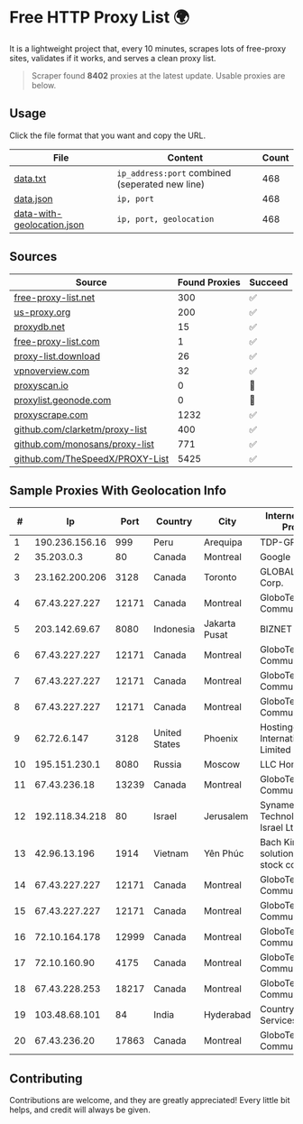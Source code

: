 
# Free HTTP Proxy List 🌍

It is a lightweight project that, every 10 minutes, scrapes lots of free-proxy sites, validates if it works, and serves a clean proxy list.


> Scraper found **8402** proxies at the latest update. Usable proxies are below.

## Usage

Click the file format that you want and copy the URL.


|File|Content|Count|
|----|-------|-----|
|[data.txt](https://raw.githubusercontent.com/themiralay/Proxy-List-World/master/data.txt)|`ip_address:port` combined (seperated new line)|468|
|[data.json](https://raw.githubusercontent.com/themiralay/Proxy-List-World/master/data.json)|`ip, port`|468|
|[data-with-geolocation.json](https://raw.githubusercontent.com/themiralay/Proxy-List-World/master/data-with-geolocation.json)|`ip, port, geolocation`|468|

## Sources

|Source|Found Proxies|Succeed|
|------|-------------|-------|
|[free-proxy-list.net](https://free-proxy-list.net)|300|✅|
|[us-proxy.org](https://www.us-proxy.org)|200|✅|
|[proxydb.net](http://proxydb.net)|15|✅|
|[free-proxy-list.com](https://free-proxy-list.com/?page=&port=&type%5B%5D=http&type%5B%5D=https&up_time=0&search=Search)|1|✅|
|[proxy-list.download](https://www.proxy-list.download/HTTP)|26|✅|
|[vpnoverview.com](https://vpnoverview.com/privacy/anonymous-browsing/free-proxy-servers)|32|✅|
|[proxyscan.io](https://www.proxyscan.io)|0|🚫|
|[proxylist.geonode.com](https://proxylist.geonode.com/api/proxy-list?limit=300&page=1&sort_by=lastChecked&sort_type=desc&protocols=http,https)|0|🚫|
|[proxyscrape.com](https://api.proxyscrape.com/v2/?request=displayproxies&protocol=http&timeout=10000&country=all&ssl=all&anonymity=all)|1232|✅|
|[github.com/clarketm/proxy-list](https://raw.githubusercontent.com/clarketm/proxy-list/master/proxy-list-raw.txt)|400|✅|
|[github.com/monosans/proxy-list](https://raw.githubusercontent.com/monosans/proxy-list/main/proxies/http.txt)|771|✅|
|[github.com/TheSpeedX/PROXY-List](https://raw.githubusercontent.com/TheSpeedX/PROXY-List/master/http.txt)|5425|✅|


## Sample Proxies With Geolocation Info

|#|Ip|Port|Country|City|Internet Service Provider|
|-|--|----|-------|----|-------------------------|
|1|190.236.156.16|999|Peru|Arequipa|TDP-GRS|
|2|35.203.0.3|80|Canada|Montreal|Google LLC|
|3|23.162.200.206|3128|Canada|Toronto|GLOBALTELEHOST Corp.|
|4|67.43.227.227|12171|Canada|Montreal|GloboTech Communications|
|5|203.142.69.67|8080|Indonesia|Jakarta Pusat|BIZNET|
|6|67.43.227.227|12171|Canada|Montreal|GloboTech Communications|
|7|67.43.227.227|12171|Canada|Montreal|GloboTech Communications|
|8|67.43.227.227|12171|Canada|Montreal|GloboTech Communications|
|9|62.72.6.147|3128|United States|Phoenix|Hostinger International Limited|
|10|195.151.230.1|8080|Russia|Moscow|LLC Home Me MC|
|11|67.43.236.18|13239|Canada|Montreal|GloboTech Communications|
|12|192.118.34.218|80|Israel|Jerusalem|Synamedia Technologies Israel Ltd|
|13|42.96.13.196|1914|Vietnam|Yên Phúc|Bach Kim Network solutions Join stock company|
|14|67.43.227.227|12171|Canada|Montreal|GloboTech Communications|
|15|67.43.227.227|12171|Canada|Montreal|GloboTech Communications|
|16|72.10.164.178|12999|Canada|Montreal|GloboTech Communications|
|17|72.10.160.90|4175|Canada|Montreal|GloboTech Communications|
|18|67.43.228.253|18217|Canada|Montreal|GloboTech Communications|
|19|103.48.68.101|84|India|Hyderabad|Country Online Services PVT LTD|
|20|67.43.236.20|17863|Canada|Montreal|GloboTech Communications|



## Contributing

Contributions are welcome, and they are greatly appreciated! Every
little bit helps, and credit will always be given.

